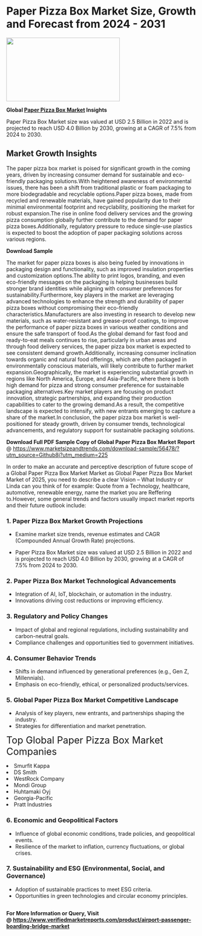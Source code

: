 <H1>Paper Pizza Box Market Size, Growth and Forecast from 2024 - 2031</H1><img class="aligncenter size-medium wp-image-584254" src="https://thirdeyenews.in/wp-content/uploads/2024/09/Global-Market-Research-300x168.jpeg" alt="" width="300" height="168" /><p><strong>Global&nbsp;<a href="https://www.marketsizeandtrends.com/download-sample/56478/?utm_source=Github8j?utm_medium=225">Paper Pizza Box Market</a> Insights</strong></p><p>Paper Pizza Box Market size was valued at USD 2.5 Billion in 2022 and is projected to reach USD 4.0 Billion by 2030, growing at a CAGR of 7.5% from 2024 to 2030.</p><p><h2>Market Growth Insights</h2> <p>The paper pizza box market is poised for significant growth in the coming years, driven by increasing consumer demand for sustainable and eco-friendly packaging solutions.With heightened awareness of environmental issues, there has been a shift from traditional plastic or foam packaging to more biodegradable and recyclable options.Paper pizza boxes, made from recycled and renewable materials, have gained popularity due to their minimal environmental footprint and recyclability, positioning the market for robust expansion.The rise in online food delivery services and the growing pizza consumption globally further contribute to the demand for paper pizza boxes.Additionally, regulatory pressure to reduce single-use plastics is expected to boost the adoption of paper packaging solutions across various regions.</p> <p><strong>Download Sample</strong></p> <p>The market for paper pizza boxes is also being fueled by innovations in packaging design and functionality, such as improved insulation properties and customization options.The ability to print logos, branding, and even eco-friendly messages on the packaging is helping businesses build stronger brand identities while aligning with consumer preferences for sustainability.Furthermore, key players in the market are leveraging advanced technologies to enhance the strength and durability of paper pizza boxes without compromising their eco-friendly characteristics.Manufacturers are also investing in research to develop new materials, such as water-resistant and grease-proof coatings, to improve the performance of paper pizza boxes in various weather conditions and ensure the safe transport of food.As the global demand for fast food and ready-to-eat meals continues to rise, particularly in urban areas and through food delivery services, the paper pizza box market is expected to see consistent demand growth.Additionally, increasing consumer inclination towards organic and natural food offerings, which are often packaged in environmentally conscious materials, will likely contribute to further market expansion.Geographically, the market is experiencing substantial growth in regions like North America, Europe, and Asia-Pacific, where there is both high demand for pizza and strong consumer preference for sustainable packaging alternatives.Key market players are focusing on product innovation, strategic partnerships, and expanding their production capabilities to cater to the growing demand.As a result, the competitive landscape is expected to intensify, with new entrants emerging to capture a share of the market.In conclusion, the paper pizza box market is well-positioned for steady growth, driven by consumer trends, technological advancements, and regulatory support for sustainable packaging solutions.</p> <p><span class=""><strong>Download Full PDF Sample Copy of Global Paper Pizza Box Market Report</strong> @ <a href="https://www.marketsizeandtrends.com/download-sample/56478/?utm_source=Github8j?utm_medium=225" target="_blank">https://www.marketsizeandtrends.com/download-sample/56478/?utm_source=Github8j?utm_medium=225</a></span></p><p>In order to make an accurate and perceptive description of future scope of a Global&nbsp;Paper Pizza Box Market Market as Global&nbsp;Paper Pizza Box Market Market of 2025, you need to describe a clear Vision &ndash; What Industry or Linda can you think of for example: Quote from a Technology, healthcare, automotive, renewable energy, name the market you are Reffering to.However, some general trends and factors usually impact market reports and their future outlook include:</p><h3>1.&nbsp;<strong>Paper Pizza Box Market Growth Projections</strong></h3><ul><li>Examine market size trends, revenue estimates and CAGR (Compounded Annual Growth Rate) projections.</li><li><p>Paper Pizza Box Market size was valued at USD 2.5 Billion in 2022 and is projected to reach USD 4.0 Billion by 2030, growing at a CAGR of 7.5% from 2024 to 2030.</p></li></ul><h3>2.&nbsp;<strong>Paper Pizza Box Market Technological Advancements</strong></h3><ul><li>Integration of AI, IoT, blockchain, or automation in the industry.</li><li>Innovations driving cost reductions or improving efficiency.</li></ul><h3>3.&nbsp;<strong>Regulatory and Policy Changes</strong></h3><ul><li>Impact of global and regional regulations, including sustainability and carbon-neutral goals.</li><li>Compliance challenges and opportunities tied to government initiatives.</li></ul><h3>4.&nbsp;<strong>Consumer Behavior Trends</strong></h3><ul><li>Shifts in demand influenced by generational preferences (e.g., Gen Z, Millennials).</li><li>Emphasis on eco-friendly, ethical, or personalized products/services.</li></ul><h3>5.&nbsp;<strong>Global Paper Pizza Box Market Competitive Landscape</strong></h3><ul><li>Analysis of key players, new entrants, and partnerships shaping the industry.</li><li>Strategies for differentiation and market penetration.</li></ul><p data-pm-slice="1 1 []"><span style="color: inherit; font-family: inherit; font-size: 25px;">Top Global Paper Pizza Box Market Companies</span></p><div class="" data-test-id=""><p><li>Smurfit Kappa</li><li> DS Smith</li><li> WestRock Company</li><li> Mondi Group</li><li> Huhtamaki Oyj</li><li> Georgia-Pacific</li><li> Pratt Industries</li></p></div><h3>6.&nbsp;<strong>Economic and Geopolitical Factors</strong></h3><ul><li>Influence of global economic conditions, trade policies, and geopolitical events.</li><li>Resilience of the market to inflation, currency fluctuations, or global crises.</li></ul><h3>7.&nbsp;<strong>Sustainability and ESG (Environmental, Social, and Governance)</strong></h3><ul><li>Adoption of sustainable practices to meet ESG criteria.</li><li>Opportunities in green technologies and circular economy principles.</li></ul><h2><strong style="font-size: 14px;">For More Information or Query, Visit @&nbsp;</strong><a style="background-color: #ffffff; font-size: 14px;" href="https://www.marketsizeandtrends.com/report/paper-pizza-box-market/" target="_blank">https://www.verifiedmarketreports.com/product/airport-passenger-boarding-bridge-market</a></h2>